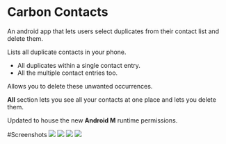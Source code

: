Carbon Contacts
================
An android app that lets users select duplicates from their contact list and delete them.

Lists all duplicate contacts in your phone.
  - All duplicates within a single contact entry.
  - All the multiple contact entries too.
 
Allows you to delete these unwanted occurrences.

<strong>All</strong> section lets you see all your contacts at one place and lets you delete them.

Updated to house the new <strong>Android M</strong> runtime permissions.

#Screenshots
![](https://github.com/abhijith0505/CarbonContacts/tree/master/Screenshots/sc1.png?raw=true)
![](https://github.com/abhijith0505/CarbonContacts/tree/master/Screenshots/sc2.png?raw=true)
![](https://github.com/abhijith0505/CarbonContacts/tree/master/Screenshots/sc3.png?raw=true)
![](https://github.com/abhijith0505/CarbonContacts/tree/master/Screenshots/sc4.png?raw=true)




